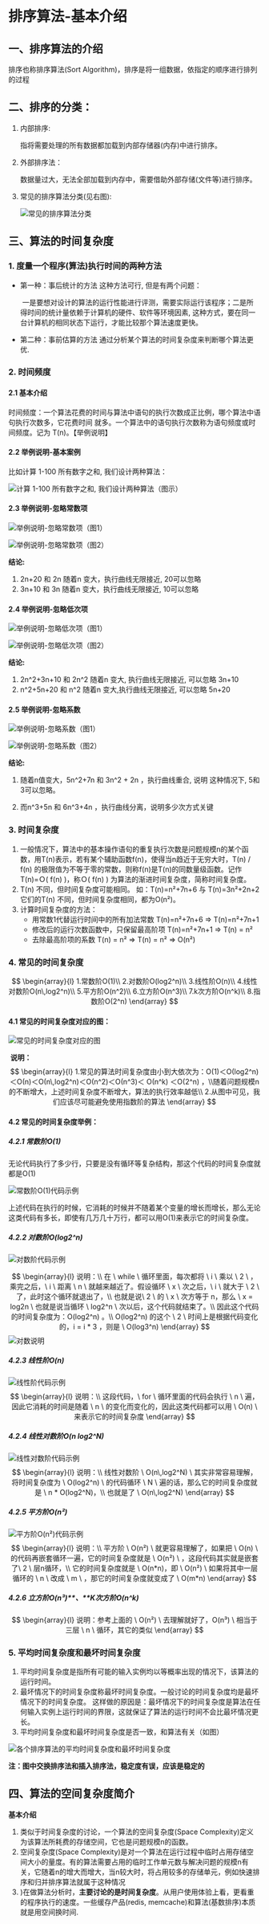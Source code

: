 # 排序算法-基本介绍

## 一、排序算法的介绍 

排序也称排序算法(Sort Algorithm)，排序是将一组数据，依指定的顺序进行排列的过程



## 二、排序的分类：

1. 内部排序:

   指将需要处理的所有数据都加载到内部存储器(内存)中进行排序。 

2. 外部排序法： 

   数据量过大，无法全部加载到内存中，需要借助外部存储(文件等)进行排序。

3. 常见的排序算法分类(见右图):

   ![常见的排序算法分类](https://img-blog.csdnimg.cn/885ff23d49744eb988fc8dcea2f0bf3d.png)



## 三、算法的时间复杂度

### 1. 度量一个程序(算法)执行时间的两种方法

* 第一种：事后统计的方法 这种方法可行, 但是有两个问题：

  ​	一是要想对设计的算法的运行性能进行评测，需要实际运行该程序；二是所 得时间的统计量依赖于计算机的硬件、软件等环境因素, 这种方式，要在同一台计算机的相同状态下运行，才能比较那个算法速度更快。

* 第二种：事前估算的方法 通过分析某个算法的时间复杂度来判断哪个算法更优.



### 2. 时间频度

#### 2.1 基本介绍

时间频度：一个算法花费的时间与算法中语句的执行次数成正比例，哪个算法中语句执行次数多，它花费时间 就多。一个算法中的语句执行次数称为语句频度或时间频度。记为 T(n)。【举例说明】

#### 2.2 举例说明-基本案例

比如计算 1-100 所有数字之和, 我们设计两种算法：

![计算 1-100 所有数字之和, 我们设计两种算法（图示）](https://img-blog.csdnimg.cn/3e1807d77a7449bf86df6d1350c53673.png)

#### 2.3 举例说明-忽略常数项

![举例说明-忽略常数项（图1）](https://img-blog.csdnimg.cn/b68da510bf074ac3b015014c6237c160.png)

![举例说明-忽略常数项（图2）](https://img-blog.csdnimg.cn/c49f2eba7f3847909ce638cdceb472d6.png)

**结论:** 

1. 2n+20 和 2n 随着n 变大，执行曲线无限接近, 20可以忽略
2. 3n+10 和 3n 随着n 变大，执行曲线无限接近, 10可以忽略



#### 2.4 举例说明-忽略低次项

![举例说明-忽略低次项（图1）](https://img-blog.csdnimg.cn/df540dee397345f7adafc7f9310fcea4.png)

![举例说明-忽略低次项（图2）](https://img-blog.csdnimg.cn/23e2cfbcb9b649b6b270ce705e99ef95.png)

**结论:** 

1. 2n^2+3n+10 和 2n^2 随着n 变大, 执行曲线无限接近, 可以忽略 3n+10
2. n^2+5n+20 和 n^2 随着n 变大,执行曲线无限接近, 可以忽略 5n+20



#### 2.5 举例说明-忽略系数

![举例说明-忽略系数（图1）](https://img-blog.csdnimg.cn/d28c9df06af24869a45e074baf24288f.png)

![举例说明-忽略系数（图2）](https://img-blog.csdnimg.cn/83f20a14cd77469e824c9069c7679dde.png)

**结论:** 

1. 随着n值变大，5n^2+7n 和 3n^2 + 2n ，执行曲线重合, 说明 这种情况下, 5和3可以忽略。

2. 而n^3+5n 和 6n^3+4n ，执行曲线分离，说明多少次方式关键

   

### 3. 时间复杂度

1. 一般情况下，算法中的基本操作语句的重复执行次数是问题规模n的某个函数，用T(n)表示，若有某个辅助函数f(n)，使得当n趋近于无穷大时，T(n) / f(n) 的极限值为不等于零的常数，则称f(n)是T(n)的同数量级函数。记作 T(n)=Ｏ( f(n) )，称Ｏ( f(n) ) 为算法的渐进时间复杂度，简称时间复杂度。
2. T(n) 不同，但时间复杂度可能相同。 如：T(n)=n²+7n+6 与 T(n)=3n²+2n+2 它们的T(n) 不同，但时间复杂度相同，都为O(n²)。
3. 计算时间复杂度的方法：
   * 用常数1代替运行时间中的所有加法常数 T(n)=n²+7n+6  => T(n)=n²+7n+1
   * 修改后的运行次数函数中，只保留最高阶项 T(n)=n²+7n+1 => T(n) = n²
   * 去除最高阶项的系数 T(n) = n² => T(n) = n² => O(n²)



### 4. 常见的时间复杂度

$$
\begin{array}{l}
1.常数阶O(1)\\
2.对数阶O(log2^n)\\
3.线性阶O(n)\\
4.线性对数阶O(n\,log2^n)\\
5.平方阶O(n^2)\\
6.立方阶O(n^3)\\
7.k次方阶O(n^k)\\
8.指数阶O(2^n)
\end{array}
$$



#### 4.1 常见的时间复杂度对应的图：

![常见的时间复杂度对应的图](https://img-blog.csdnimg.cn/079bb42e091842448f022926501d51ab.png)

​	**说明：**
$$
\begin{array}{l}
1.常见的算法时间复杂度由小到大依次为：Ο(1)＜Ο(log2^n)＜Ο(n)＜Ο(n\,log2^n)＜Ο(n^2)＜Ο(n^3)＜ Ο(n^k) ＜Ο(2^n) ，\\随着问题规模n的不断增大，上述时间复杂度不断增大，算法的执行效率越低\\
2.从图中可见，我们应该尽可能避免使用指数阶的算法
\end{array}
$$


#### 4.2 常见的时间复杂度举例：

##### 4.2.1 常数阶O(1)

无论代码执行了多少行，只要是没有循环等复杂结构，那这个代码的时间复杂度就都是O(1)

![常数阶O(1)代码示例](https://img-blog.csdnimg.cn/b2556b3a5b3a45209da2af2cc53f1a30.png)

上述代码在执行的时候，它消耗的时候并不随着某个变量的增长而增长，那么无论这类代码有多长，即使有几万几十万行，都可以用O(1)来表示它的时间复杂度。



##### 4.2.2 对数阶O(log2^n)

![对数阶代码示例](https://img-blog.csdnimg.cn/9b0070ae0bba4f20bdf37192cefd95a3.png)


$$
\begin{array}{l}
说明：\\
在 \ while \ 循环里面，每次都将 \ i \  乘以 \ 2 \ ，乘完之后，\ i \ 距离 \ n \ 就越来越近了。假设循环 \ x \ 次之后，\ i \ 就大于 \ 2 \ 了，此时这个循环就退出了，\\
也就是说\ 2 \ 的 \ x \ 次方等于 n，那么 \ x = log2n \ 也就是说当循环 \ log2^n \ 次以后，这个代码就结束了。\\
因此这个代码的时间复杂度为：O(log2^n)  。\\
O(log2^n) 的这个 \ 2 \ 时间上是根据代码变化的，i = i * 3 ，则是 \ O(log3^n)
\end{array}
$$
![对数说明](https://img-blog.csdnimg.cn/2cb929ba11ed4fe8b9d476e2fc0c7afe.png)



##### 4.2.3 线性阶O(n)

![线性阶代码示例](https://img-blog.csdnimg.cn/c6adf925c3d645c5b4f3c6db0e1dd463.png)
$$
\begin{array}{l}
说明：\\
这段代码，\ for \ 循环里面的代码会执行 \ n \ 遍，因此它消耗的时间是随着 \ n \ 的变化而变化的，因此这类代码都可以用 \ O(n) \ 来表示它的时间复杂度
\end{array}
$$


##### 4.2.4 线性对数阶O(n log2^N)

![线性对数阶代码示例](https://img-blog.csdnimg.cn/fd90f771ed1a4d8cb06ca23c7eaf5e88.png)
$$
\begin{array}{l}
说明：\\
线性对数阶 \ O(n\,log2^N) \ 其实非常容易理解，将时间复杂度为 \ O(log2^n) \ 的代码循环 \ N \ 遍的话，那么它的时间复杂度就是  \ n * O(log2^N)，\\
也就是了 \ O(n\,log2^N)
\end{array}
$$


##### 4.2.5 平方阶O(n²)

![平方阶O(n²)代码示例](https://img-blog.csdnimg.cn/53bc8467a2e34064b28a3db88c559126.png)
$$
\begin{array}{l}
说明：\\
平方阶 \ O(n²) \ 就更容易理解了，如果把 \ O(n) \ 的代码再嵌套循环一遍，它的时间复杂度就是 \ O(n²) \ ，这段代码其实就是嵌套了\ 2 \ 层n循环，\\
它的时间复杂度就是 \ O(n*n)，即 \ O(n²) \ 如果将其中一层循环的 \ n \ 改成 \ m \ ，那它的时间复杂度就变成了 \ O(m*n)
\end{array}
$$


##### 4.2.6 立方阶O(n³)**、**K次方阶O(n^k)

$$
\begin{array}{l}
说明：参考上面的 \ O(n²) \ 去理解就好了，O(n³) \ 相当于三层 \ n \ 循环，其它的类似
\end{array}
$$



### 5. 平均时间复杂度和最坏时间复杂度

1. 平均时间复杂度是指所有可能的输入实例均以等概率出现的情况下，该算法的运行时间。
2. 最坏情况下的时间复杂度称最坏时间复杂度。一般讨论的时间复杂度均是最坏情况下的时间复杂度。 这样做的原因是：最坏情况下的时间复杂度是算法在任何输入实例上运行时间的界限，这就保证了算法的运行时间不会比最坏情况更长。
3. 平均时间复杂度和最坏时间复杂度是否一致，和算法有关（如图）

![各个排序算法的平均时间复杂度和最坏时间复杂度](https://img-blog.csdnimg.cn/ea1153ac8d4141df833edc8d293656a9.png)

**注：图中交换排序法和插入排序法，稳定度有误，应该是稳定的**



## 四、算法的空间复杂度简介

**基本介绍**

1. 类似于时间复杂度的讨论，一个算法的空间复杂度(Space Complexity)定义为该算法所耗费的存储空间，它也是问题规模n的函数。
2. 空间复杂度(Space Complexity)是对一个算法在运行过程中临时占用存储空间大小的量度。有的算法需要占用的临时工作单元数与解决问题的规模n有关，它随着n的增大而增大，当n较大时，将占用较多的存储单元，例如快速排序和归并排序算法就属于这种情况
3. )在做算法分析时，**主要讨论的是时间复杂度**。从用户使用体验上看，更看重的程序执行的速度。一些缓存产品(redis, memcache)和算法(基数排序)本质就是用空间换时间.